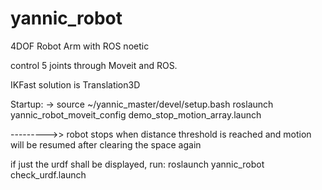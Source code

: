 # yannic_robot
4DOF Robot Arm with ROS noetic

control 5 joints through Moveit and ROS.

IKFast solution is Translation3D 

Startup: ->
source ~/yannic_master/devel/setup.bash
roslaunch yannic_robot_moveit_config demo_stop_motion_array.launch


--------->> robot stops when distance threshold is reached and motion will be resumed after clearing the space again

if just the urdf shall be displayed, run:
roslaunch yannic_robot check_urdf.launch



